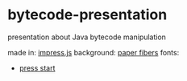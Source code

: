 bytecode-presentation
=====================

presentation about Java bytecode manipulation

made in: [impress.js](https://github.com/bartaz/impress.js)
background: [paper fibers](http://subtlepatterns.com/paper-fibers/)
fonts: 
  * [press start](http://zone38.net/font/)
